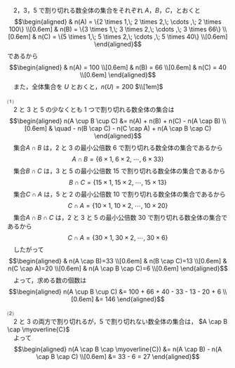　$2$，$3$，$5$ で割り切れる数全体の集合をそれぞれ $A$，$B$，$C$，とおくと
$$\begin{aligned}
  & n(A) = \{2 \times 1,\; 2 \times 2,\; \cdots ,\; 2 \times 100\} \\[0.6em]
  & n(B) = \{3 \times 1,\; 3 \times 2,\; \cdots ,\; 3 \times 66\} \\[0.6em]
  & n(C) = \{5 \times 1,\; 5 \times 2,\; \cdots ,\; 5 \times 40\} \\[0.6em]
\end{aligned}$$
であるから
$$\begin{aligned}
  & n(A) = 100 \\[0.6em]
  & n(B) = 66 \\[0.6em]
  & n(C) = 40 \\[0.6em]
\end{aligned}$$
　また，全体集合を $U$ とおくと，$n(U)=200$ $\\[1em]$<br>

⑴<br>
　$2$ と $3$ と $5$ の少なくとも $1$ つで割り切れる数全体の集合は
$$\begin{aligned}
  n(A \cup B \cup C) 
  &= n(A) + n(B) + n(C) - n(A \cap B) \\[0.6em] 
   & \quad - n(B \cap C) - n(C \cap A) + n(A \cap B \cap C) 
\end{aligned}$$
　集合$A \cap B$ は，$2$ と $3$ の最小公倍数 $6$ で割り切れる数全体の集合であるから
$$
A \cap B = \{6 \times 1,\; 6 \times 2,\; \cdots ,\; 6 \times 33\} 
$$
　集合$B \cap C$ は，$3$ と $5$ の最小公倍数 $15$ で割り切れる数全体の集合であるから
$$
B \cap C = \{15 \times 1,\; 15 \times 2,\; \cdots ,\; 15 \times 13\} 
$$
　集合$C \cap A$ は，$5$ と $2$ の最小公倍数 $10$ で割り切れる数全体の集合であるから
$$
C \cap A = \{10 \times 1,\; 10 \times 2,\; \cdots ,\; 10 \times 20\} 
$$
　集合$A \cap B \cap C$ は，$2$ と $3$ と $5$ の最小公倍数 $30$ で割り切れる数全体の集合であるから
$$
C \cap A = \{30 \times 1,\; 30 \times 2,\; \cdots ,\; 30 \times 6\} 
$$
　したがって
$$\begin{aligned}
  & n(A \cap B)=33 \\[0.6em]
  & n(B \cap C)=13 \\[0.6em]
  & n(C \cap A)=20 \\[0.6em]
  & n(A \cap B \cap C)=6 \\[0.6em]
\end{aligned}$$
　よって，求める数の個数は
$$\begin{aligned}
  n(A \cup B \cup C) 
  &= 100 + 66 + 40 - 33 - 13 - 20 + 6 \\[0.6em] 
  &= 146 
\end{aligned}$$

⑵<br>
　$2$ と $3$ の両方で割り切れるが，$5$ で割り切れない数全体の集合は，
$A \cap B \cap \myoverline{C}$ <br>
　よって
$$\begin{aligned}
  n(A \cap B \cap \myoverline{C}) 
  &= n(A \cap B) - n(A \cap B \cap C) \\[0.6em]
  &= 33 - 6 = 27
\end{aligned}$$
